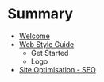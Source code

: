 # Summary

* [Welcome](README.md)
* [Web Style Guide](style_guide.md)
   * Get Started
   * Logo
* [Site Optimisation - SEO](site_optimisation_-_seo.md)


